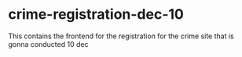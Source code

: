 # crime-registration-dec-10
This contains the frontend for the registration for the crime site that is gonna conducted 10 dec
